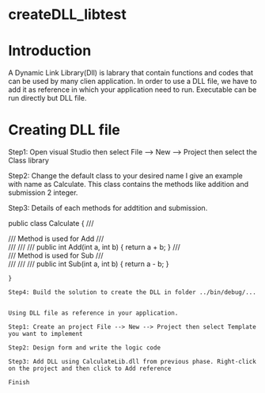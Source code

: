 # createDLL_libtest

# Introduction

A Dynamic Link Library(Dll) is labrary that contain functions and codes that can be used by many clien application.
In order to use a DLL file, we have to add it as reference in which your application need to run.
Executable can be run directly but DLL file.

# Creating DLL file

Step1: Open visual Studio then  select File --> New --> Project then select the Class library

Step2: Change the default class to your desired name
I give an example with name as Calculate. This class contains the methods like addition and submission 2 integer.

Step3: Details of each methods for addtition and submission.

 public class Calculate
    {
        /// <summary>
        /// Method is used for Add
        /// </summary>
        /// <param name="a"></param>
        /// <param name="b"></param>
        /// <returns></returns>
        public int Add(int a, int b)
        {
            return a + b;
        }
        /// <summary>
        /// Method is used for Sub
        /// </summary>
        /// <param name="a"></param>
        /// <param name="b"></param>
        /// <returns></returns>
        public int Sub(int a, int b)
        {
            return a - b;
        }

    }
    
    Step4: Build the solution to create the DLL in folder ../bin/debug/...
    
    
    Using DLL file as reference in your application.
    
    Step1: Create an project File --> New --> Project then select Template you want to implement
    
    Step2: Design form and write the logic code
    
    Step3: Add DLL using CalculateLib.dll from previous phase. Right-click on the project and then click to Add reference
    
    Finish
